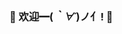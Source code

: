 ### 💎 欢迎━(*｀∀´*)ノ亻! 💎
<!--
![marionxue's github stats](https://github-readme-stats.vercel.app/api?username=frei-x&show_icons=true&bg_color=30,e96443,904e95&title_color=fff&text_color=fff) 

**frei-x/frei-x** is a ✨ _special_ ✨ repository because its `README.md` (this file) appears on your GitHub profile.

Here are some ideas to get you started:

- 🔭 I’m currently working on ...
- 🌱 I’m currently learning ...
- 👯 I’m looking to collaborate on ...
- 🤔 I’m looking for help with ...
- 💬 Ask me about ...
- 📫 How to reach me: ...
- 😄 Pronouns: ...
- ⚡ Fun fact: ...
-->
